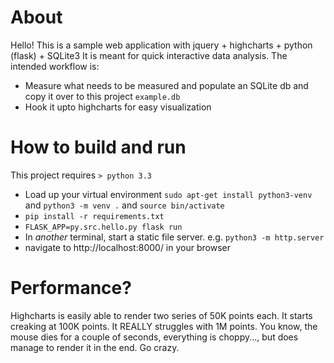 # About
Hello! This is a sample web application with jquery + highcharts + python (flask) + SQLite3
It is meant for quick interactive data analysis. The intended workflow is:
* Measure what needs to be measured and populate an SQLite db and copy it over to this project `example.db`
* Hook it upto highcharts for easy visualization

# How to build and run

This project requires `> python 3.3`

* Load up your virtual environment `sudo apt-get install python3-venv` and `python3 -m venv .` and `source bin/activate`
* `pip install -r requirements.txt`
* `FLASK_APP=py.src.hello.py flask run`
* In _another_ terminal, start a static file server. e.g. `python3 -m http.server`
* navigate to http://localhost:8000/ in your browser

# Performance?
Highcharts is easily able to render two series of 50K points each. It starts creaking at 100K points. It REALLY struggles with 1M points. You know, the mouse dies for a couple of seconds, everything is choppy..., but does manage to render it in the end. Go crazy. 
